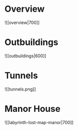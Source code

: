 # Overview
![[overview|700]]


# Outbuildings
![[outbuildings|600]]

# Tunnels
![[tunnels.png]]


# Manor House
![[labyrinth-lost-map-manor|700]]